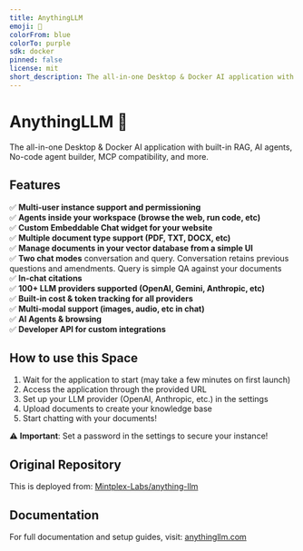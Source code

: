```yaml
---
title: AnythingLLM
emoji: 🤖
colorFrom: blue
colorTo: purple
sdk: docker
pinned: false
license: mit
short_description: The all-in-one Desktop & Docker AI application with built-in RAG, AI agents, and more.
---
```


# AnythingLLM 🤖

The all-in-one Desktop & Docker AI application with built-in RAG, AI agents, No-code agent builder, MCP compatibility, and more.

## Features

✅ **Multi-user instance support and permissioning**  
✅ **Agents inside your workspace (browse the web, run code, etc)**  
✅ **Custom Embeddable Chat widget for your website**  
✅ **Multiple document type support (PDF, TXT, DOCX, etc)**  
✅ **Manage documents in your vector database from a simple UI**  
✅ **Two chat modes** conversation and query. Conversation retains previous questions and amendments. Query is simple QA against your documents  
✅ **In-chat citations**  
✅ **100+ LLM providers supported (OpenAI, Gemini, Anthropic, etc)**  
✅ **Built-in cost & token tracking for all providers**  
✅ **Multi-modal support (images, audio, etc in chat)**  
✅ **AI Agents & browsing**  
✅ **Developer API for custom integrations**  

## How to use this Space

1. Wait for the application to start (may take a few minutes on first launch)
2. Access the application through the provided URL
3. Set up your LLM provider (OpenAI, Anthropic, etc.) in the settings
4. Upload documents to create your knowledge base
5. Start chatting with your documents!

⚠️ **Important**: Set a password in the settings to secure your instance!

## Original Repository

This is deployed from: [Mintplex-Labs/anything-llm](https://github.com/Mintplex-Labs/anything-llm)

## Documentation

For full documentation and setup guides, visit: [anythingllm.com](https://anythingllm.com)